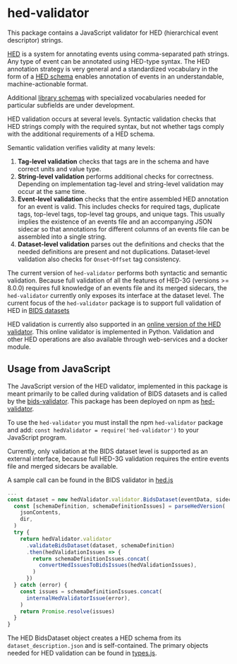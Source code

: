 # hed-validator

This package contains a JavaScript validator for HED (hierarchical event descriptor) strings.

[HED](http://www.hedtags.org/) is a system for annotating events using comma-separated path strings.
Any type of event can be annotated using HED-type syntax.
The HED annotation strategy is very general and a standardized vocabulary in the form of a
[HED schema](https://github.com/hed-standard/hed-specification) enables
annotation of events in an understandable, machine-actionable format.

Additional [library schemas](https://github.com/hed-standard/hed-schema-library) 
with specialized vocabularies needed for particular subfields are under development.

HED validation occurs at several levels.
Syntactic validation checks that HED strings comply with the required syntax,
but not whether tags comply with the additional requirements of a HED schema.

Semantic validation verifies validity at many levels:
1. **Tag-level validation** checks that tags are in the schema
   and have correct units and value type.
2. **String-level validation** performs additional checks for correctness.
   Depending on implementation tag-level and string-level validation may occur at the same time.
3. **Event-level validation** checks that the entire assembled HED annotation for an event is valid.
   This includes checks for required tags, duplicate tags, top-level tags, top-level tag groups,
   and unique tags. This usually implies the existence of an events file and an accompanying JSON sidecar
   so that annotations for different columns of an events file can be assembled into a single string.
4. **Dataset-level validation** parses out the definitions
   and checks that the needed definitions are present and not duplications.
   Dataset-level validation also checks for `Onset`-`Offset` tag consistency.

The current version of `hed-validator` performs both syntactic and semantic validation.
Because full validation of all the features of HED-3G (versions >= 8.0.0) requires full knowledge
of an events file and its merged sidecars, the `hed-validator` currently only exposes its interface
at the dataset level.
The current focus of the `hed-validator` package is to support full validation of HED in
[BIDS datasets](https://bids-specification.readthedocs.io/en/stable/)

HED validation is currently also supported in an [online version of the HED validator](http://hedtools.ucsd.edu/hed).
This online validator is implemented in Python.
Validation and other HED operations are also available through web-services and a docker module.

## Usage from JavaScript

The JavaScript version of the HED validator, implemented in this package is meant primarily to be
called during validation of BIDS datasets and is called by the
[bids-validator](https://github.com/bids-standard/bids-validator).
This package has been deployed on npm as [hed-validator](https://www.npmjs.com/package/hed-validator).

To use the `hed-validator` you must install the npm `hed-validator` package and add:
`const hedValidator = require('hed-validator')` to your JavaScript program.

Currently, only validation at the BIDS dataset level is supported as an external interface,
because full HED-3G validation requires the entire events file and merged sidecars be available.

A sample call can be found in the BIDS validator in
[hed.js](https://github.com/bids-standard/bids-validator/blob/94ee5225fdc965afc45f0841ec8013f148048084/bids-validator/validators/events/hed.js#L17)

```javascript
...
const dataset = new hedValidator.validator.BidsDataset(eventData, sidecarData)
  const [schemaDefinition, schemaDefinitionIssues] = parseHedVersion(
    jsonContents,
    dir,
  )
  try {
    return hedValidator.validator
      .validateBidsDataset(dataset, schemaDefinition)
      .then(hedValidationIssues => {
        return schemaDefinitionIssues.concat(
          convertHedIssuesToBidsIssues(hedValidationIssues),
        )
      })
  } catch (error) {
    const issues = schemaDefinitionIssues.concat(
      internalHedValidatorIssue(error),
    )
    return Promise.resolve(issues)
  }
}
```
The HED BidsDataset object creates a HED schema from its `dataset_description.json` and is self-contained.
The primary objects needed for HED validation can be found in 
[types.js](https://github.com/hed-standard/hed-javascript/blob/master/validator/bids/types.js).
